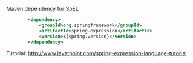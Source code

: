 Maven dependency for SpEL

```xml
		<dependency>
			<groupId>org.springframework</groupId>
			<artifactId>spring-expression</artifactId>
			<version>${spring.version}</version>
		</dependency>
```

Tutorial:
http://www.javatpoint.com/spring-expression-language-tutorial

